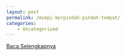 ```yaml
---
layout: post
permalink: /mimpi-berpindah-pindah-tempat/
categories:
    - Uncategorized
---
```


[Baca Selengkapnya](/08)